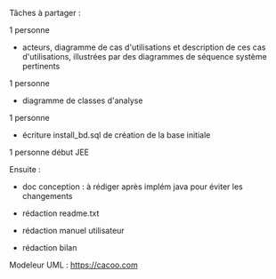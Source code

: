 


Tâches à partager :

1 personne
- acteurs, diagramme de cas d'utilisations et description de ces cas d'utilisations, illustrées par des diagrammes de séquence système pertinents

1 personne
- diagramme de classes d'analyse

1 personne
- écriture install_bd.sql de création de la base initiale

1 personne
début JEE


Ensuite :

- doc conception : à rédiger après implém java pour éviter les changements

- rédaction readme.txt
- rédaction manuel utilisateur
- rédaction bilan


Modeleur UML : https://cacoo.com


